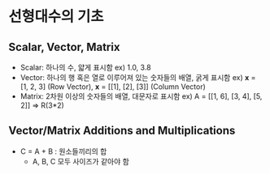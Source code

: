 # 선형대수의 기초
## Scalar, Vector, Matrix

- Scalar: 하나의 수, 얇게 표시함 ex) 1.0, 3.8
- Vector: 하나의 행 혹은 열로 이루어져 있는 숫자들의 배열, 굵게 표시함 ex) **x** = [1, 2, 3] (Row Vector), **x** = [[1], [2], [3]] (Column Vector)
- Matrix: 2차원 이상의 숫자들의 배열, 대문자로 표시함 ex) A = [[1, 6], [3, 4], [5, 2]] => R(3*2)


## Vector/Matrix Additions and Multiplications

- C = A + B : 원소들끼리의 합
  - A, B, C 모두 사이즈가 같아야 함 
